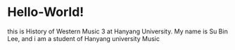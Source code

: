 # Hello-World!
this is History of Western Music 3 at Hanyang University. My name is Su Bin Lee, and i am a student of Hanyang university Music 
